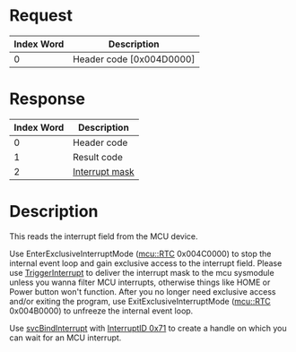 # Request

| Index Word | Description                |
|------------|----------------------------|
| 0          | Header code \[0x004D0000\] |

# Response

| Index Word | Description                                         |
|------------|-----------------------------------------------------|
| 0          | Header code                                         |
| 1          | Result code                                         |
| 2          | [Interrupt mask](I2C_Registers#Device_3 "wikilink") |

# Description

This reads the interrupt field from the MCU device.

Use EnterExclusiveInterruptMode
([mcu::RTC](MCU_Services#MCU_service_.22mcu::RTC.22 "wikilink")
0x004C0000) to stop the internal event loop and gain exclusive access to
the interrupt field. Please use
[TriggerInterrupt](MCURTC:PublishNotifications "wikilink") to deliver
the interrupt mask to the mcu sysmodule unless you wanna filter MCU
interrupts, otherwise things like HOME or Power button won't function.
After you no longer need exclusive access and/or exiting the program,
use ExitExclusiveInterruptMode
([mcu::RTC](MCU_Services#MCU_service_.22mcu::RTC.22 "wikilink")
0x004B0000) to unfreeze the internal event loop.

Use [svcBindInterrupt](SVC "wikilink") with [InterruptID
0x71](ARM11_Interrupts "wikilink") to create a handle on which you can
wait for an MCU interrupt.